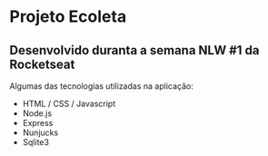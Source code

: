 # Projeto Ecoleta 
## Desenvolvido duranta a semana NLW #1 da **Rocketseat**

Algumas das tecnologias utilizadas na aplicação:
* HTML / CSS / Javascript
* Node.js
* Express
* Nunjucks
* Sqlite3